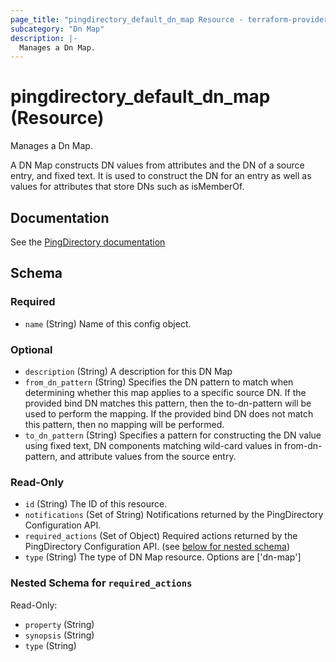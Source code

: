 ```yaml
---
page_title: "pingdirectory_default_dn_map Resource - terraform-provider-pingdirectory"
subcategory: "Dn Map"
description: |-
  Manages a Dn Map.
---
```


# pingdirectory_default_dn_map (Resource)

Manages a Dn Map.

A DN Map constructs DN values from attributes and the DN of a source entry, and fixed text. It is used to construct the DN for an entry as well as values for attributes that store DNs such as isMemberOf.



## Documentation
See the [PingDirectory documentation](https://docs.pingidentity.com/r/en-us/pingdirectory-93/pd_sync_config_dn_maps)

<!-- schema generated by tfplugindocs -->
## Schema

### Required

- `name` (String) Name of this config object.

### Optional

- `description` (String) A description for this DN Map
- `from_dn_pattern` (String) Specifies the DN pattern to match when determining whether this map applies to a specific source DN. If the provided bind DN matches this pattern, then the to-dn-pattern will be used to perform the mapping. If the provided bind DN does not match this pattern, then no mapping will be performed.
- `to_dn_pattern` (String) Specifies a pattern for constructing the DN value using fixed text, DN components matching wild-card values in from-dn-pattern, and attribute values from the source entry.

### Read-Only

- `id` (String) The ID of this resource.
- `notifications` (Set of String) Notifications returned by the PingDirectory Configuration API.
- `required_actions` (Set of Object) Required actions returned by the PingDirectory Configuration API. (see [below for nested schema](#nestedatt--required_actions))
- `type` (String) The type of DN Map resource. Options are ['dn-map']

<a id="nestedatt--required_actions"></a>
### Nested Schema for `required_actions`

Read-Only:

- `property` (String)
- `synopsis` (String)
- `type` (String)



